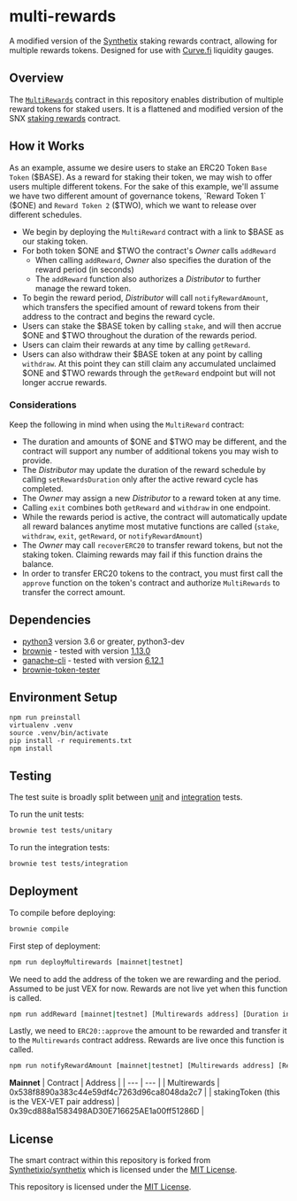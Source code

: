 # multi-rewards
A modified version of the [Synthetix](https://github.com/Synthetixio/synthetix) staking rewards contract, allowing for multiple rewards tokens. Designed for use with [Curve.fi](https://github.com/curvefi) liquidity gauges.

## Overview

The [`MultiRewards`](contracts/MultiRewards.sol) contract in this repository enables distribution of multiple reward tokens for staked users. It is a flattened and modified version of the SNX [staking rewards](https://github.com/Synthetixio/synthetix/blob/master/contracts/StakingRewards.sol) contract.

## How it Works

As an example, assume we desire users to stake an ERC20 Token `Base Token` ($BASE). As a reward for staking their token, we may wish to offer users multiple different tokens. For the sake of this example, we'll assume we have two different amount of governance tokens, `Reward Token 1` ($ONE) and `Reward Token 2` ($TWO), which we want to release over different schedules.

 * We begin by deploying the `MultiReward` contract with a link to $BASE as our staking token.
 * For both token $ONE and $TWO the contract's _Owner_ calls `addReward`
    * When calling `addReward`, _Owner_ also specifies the duration of the reward period (in seconds)
    * The `addReward` function also authorizes a _Distributor_ to further manage the reward token.
 * To begin the reward period, _Distributor_ will call `notifyRewardAmount`, which transfers the specified amount of reward tokens from their address to the contract and begins the reward cycle.
 * Users can stake the $BASE token by calling `stake`, and will then accrue $ONE and $TWO throughout the duration of the rewards period.
 * Users can claim their rewards at any time by calling `getReward`.
 * Users can also withdraw their $BASE token at any point by calling `withdraw`. At this point they can still claim any accumulated unclaimed $ONE and $TWO rewards through the `getReward` endpoint but will not longer accrue rewards.

### Considerations

Keep the following in mind when using the `MultiReward` contract:

 * The duration and amounts of $ONE and $TWO may be different, and the contract will support any number of additional tokens you may wish to provide.
 * The _Distributor_ may update the duration of the reward schedule by calling `setRewardsDuration` only after the active reward cycle has completed.
 * The _Owner_ may assign a new _Distributor_ to a reward token at any time.
 * Calling `exit` combines both `getReward` and `withdraw` in one endpoint.
 * While the rewards period is active, the contract will automatically update all reward balances anytime most mutative functions are called (`stake`, `withdraw`, `exit`, `getReward`, or `notifyRewardAmount`)
 * The _Owner_ may call `recoverERC20` to transfer reward tokens, but not the staking token. Claiming rewards may fail if this function drains the balance.
 * In order to transfer ERC20 tokens to the contract, you must first call the `approve` function on the token's contract and authorize `MultiRewards` to transfer the correct amount.

## Dependencies

* [python3](https://www.python.org/downloads/release/python-368/) version 3.6 or greater, python3-dev
* [brownie](https://github.com/iamdefinitelyahuman/brownie) - tested with version [1.13.0](https://github.com/eth-brownie/brownie/releases/tag/v1.12.0)
* [ganache-cli](https://github.com/trufflesuite/ganache-cli) - tested with version [6.12.1](https://github.com/trufflesuite/ganache-cli/releases/tag/v6.12.1)
* [brownie-token-tester](https://github.com/iamdefinitelyahuman/brownie-token-tester)

## Environment Setup

```
npm run preinstall
virtualenv .venv 
source .venv/bin/activate
pip install -r requirements.txt
npm install
```

## Testing

The test suite is broadly split between [unit](tests/unitary) and [integration](tests/integration) tests.

To run the unit tests:

```bash
brownie test tests/unitary
```

To run the integration tests:

```bash
brownie test tests/integration
```

## Deployment

To compile before deploying:

```bash
brownie compile
```

First step of deployment:
```bash
npm run deployMultirewards [mainnet|testnet]
```

We need to add the address of the token we are rewarding and the period. Assumed to be just VEX for now. Rewards are not live yet when this function is called.
```bash
npm run addReward [mainnet|testnet] [Multirewards address] [Duration in days]
```

Lastly, we need to `ERC20::approve` the amount to be rewarded and transfer it to the `Multirewards` contract address. Rewards are live once this function is called.
```bash
npm run notifyRewardAmount [mainnet|testnet] [Multirewards address] [Reward amount (excluding 18 decimals)]
```

**Mainnet**
| Contract       | Address                             |
| ---            | ---                                 |
| Multirewards   | 0x538f8890a383c44e59df4c7263d96ca8048da2c7  |
| stakingToken (this is the VEX-VET pair address) | 0x39cd888a1583498AD30E716625AE1a00ff51286D  |



## License

The smart contract within this repository is forked from [Synthetixio/synthetix](https://github.com/Synthetixio/synthetix/tree/master) which is licensed under the [MIT License](https://github.com/Synthetixio/synthetix/blob/develop/LICENSE).

This repository is licensed under the [MIT License](LICENSE).
